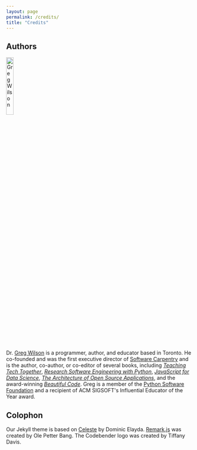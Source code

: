 ```yaml
---
layout: page
permalink: /credits/
title: "Credits"
---
```


## Authors

<img src="{{'/static/gvwilson.png' | relative_url}}" alt="Greg Wilson" width="20%" />

Dr. [Greg Wilson](https://third-bit.com/) is a programmer, author, and educator based in Toronto.
He co-founded and was the first executive director of [Software Carpentry](https://carpentries.org)
and is the author, co-author, or co-editor of several books,
including *[Teaching Tech Together](https://teachtogether.tech/)*,
*[Research Software Engineering with Python](https://merely-useful.tech/py-rse/)*,
*[JavaScript for Data Science](https://js4ds.org/)*,
*[The Architecture of Open Source Applications](https://aosabook.org/)*,
and the award-winning *[Beautiful Code](https://www.oreilly.com/library/view/beautiful-code/9780596510046/)*.
Greg is a member of the [Python Software Foundation](https://www.python.org/psf-landing/)
and a recipient of ACM SIGSOFT's Influential Educator of the Year award.

## Colophon

Our Jekyll theme is based on [Celeste](https://github.com/nicoelayda/celeste) by Dominic Elayda.
[Remark.js](https://remarkjs.com/) was created by Ole Petter Bang.
The Codebender logo was created by Tiffany Davis.
